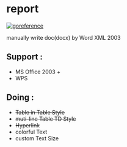 # report
[![goreference](https://camo.githubusercontent.com/54cdb0625734111924a15177602fc59799873c91/68747470733a2f2f676f646f632e6f72672f6769746875622e636f6d2f4c75787572696f7573742f657863656c697a653f7374617475732e737667)](https://godoc.org/github.com/scbizu/report/)

manually write doc(docx) by Word XML 2003

## Support :

  * MS Office 2003 +
  * WPS

## Doing :

  * <del>Table in Table Style</del>
  * <del>muti-line Table TD Style</del>
  * <del>Hyperlink</del>
  * colorful Text
  * custom  Text Size   
